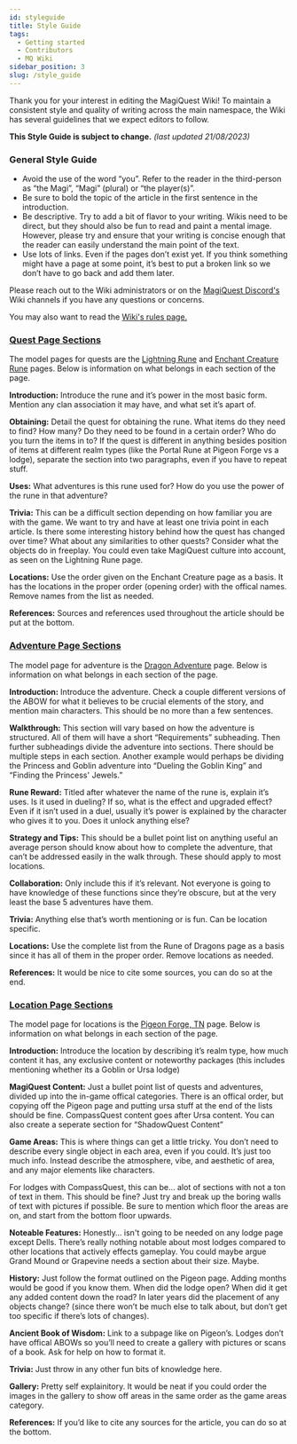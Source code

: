 ```yaml
---
id: styleguide
title: Style Guide
tags:
  - Getting started
  - Contributors
  - MQ Wiki
sidebar_position: 3
slug: /style_guide
---
```


Thank you for your interest in editing the MagiQuest Wiki! To maintain a consistent style and quality of writing across the main namespace, the Wiki has several guidelines that we expect editors to follow.

**This Style Guide is subject to change.** *(last updated 21/08/2023)*

### General Style Guide

- Avoid the use of the word “you”. Refer to the reader in the third-person as “the Magi”, “Magi” (plural) or “the player(s)”.
- Be sure to bold the topic of the article in the first sentence in the introduction.
- Be descriptive. Try to add a bit of flavor to your writing. Wikis need to be direct, but they should also be fun to read and paint a mental image. However, please try and ensure that your writing is concise enough that the reader can easily understand the main point of the text.
- Use lots of links. Even if the pages don’t exist yet. If you think something might have a page at some point, it’s best to put a broken link so we don’t have to go back and add them later.

Please reach out to the Wiki administrators or on the [MagiQuest Discord's](https://discord.com/invite/6e4whagCph) Wiki channels if you have any questions or concerns.

You may also want to read the [Wiki's rules page.](docs\Wiki_Rules.md)

### [Quest Page Sections](https://magiquest.wiki/template_quest)

The model pages for quests are the [Lightning Rune](docs\Quests\Lightning_Rune.md) and [Enchant Creature Rune](docs\Quests\Enchant_Creature_Rune.md) pages. Below is information on what belongs in each section of the page.

**Introduction:** Introduce the rune and it’s power in the most basic form. Mention any clan association it may have, and what set it’s apart of.

**Obtaining:** Detail the quest for obtaining the rune. What items do they need to find? How many? Do they need to be found in a certain order? Who do you turn the items in to? If the quest is different in anything besides position of items at different realm types (like the Portal Rune at Pigeon Forge vs a lodge), separate the section into two paragraphs, even if you have to repeat stuff.

**Uses:** What adventures is this rune used for? How do you use the power of the rune in that adventure?

**Trivia:** This can be a difficult section depending on how familiar you are with the game. We want to try and have at least one trivia point in each article. Is there some interesting history behind how the quest has changed over time? What about any similarities to other quests? Consider what the objects do in freeplay. You could even take MagiQuest culture into account, as seen on the Lightning Rune page.

**Locations:** Use the order given on the Enchant Creature page as a basis. It has the locations in the proper order (opening order) with the offical names. Remove names from the list as needed.

**References:** Sources and references used throughout the article should be put at the bottom.

### [Adventure Page Sections](https://magiquest.wiki/template_adventure)

The model page for adventure is the [Dragon Adventure](docs\Adventures\Adventures_in_MagiQuest_Legacy\Dragon_Adventure.md) page. Below is information on what belongs in each section of the page.

**Introduction:** Introduce the adventure. Check a couple different versions of the ABOW for what it believes to be crucial elements of the story, and mention main characters. This should be no more than a few sentences.

**Walkthrough:** This section will vary based on how the adventure is structured. All of them will have a short “Requirements” subheading. Then further subheadings divide the adventure into sections. There should be multiple steps in each section. Another example would perhaps be dividing the Princess and Goblin adventure into “Dueling the Goblin King” and “Finding the Princess' Jewels.”

**Rune Reward:** Titled after whatever the name of the rune is, explain it’s uses. Is it used in dueling? If so, what is the effect and upgraded effect? Even if it isn’t used in a duel, usually it’s power is explained by the character who gives it to you. Does it unlock anything else?

**Strategy and Tips:** This should be a bullet point list on anything useful an average person should know about how to complete the adventure, that can’t be addressed easily in the walk through. These should apply to most locations.

**Collaboration:** Only include this if it’s relevant. Not everyone is going to have knowledge of these functions since they’re obscure, but at the very least the base 5 adventures have them.

**Trivia:** Anything else that’s worth mentioning or is fun. Can be location specific.

**Locations:** Use the complete list from the Rune of Dragons page as a basis since it has all of them in the proper order. Remove locations as needed.

**References:** It would be nice to cite some sources, you can do so at the end.

### [Location Page Sections](https://magiquest.wiki/template_location)

The model page for locations is the [Pigeon Forge, TN](docs\Realm_Locations\Pigeon_Forge_TN.md) page. Below is information on what belongs in each section of the page.

**Introduction:** Introduce the location by describing it’s realm type, how much content it has, any exclusive content or noteworthy packages (this includes mentioning whether its a Goblin or Ursa lodge)

**MagiQuest Content:** Just a bullet point list of quests and adventures, divided up into the in-game offical categories. There is an offical order, but copying off the Pigeon page and putting ursa stuff at the end of the lists should be fine. CompassQuest content goes after Ursa content. You can also create a seperate section for “ShadowQuest Content”

**Game Areas:** This is where things can get a little tricky. You don’t need to describe every single object in each area, even if you could. It’s just too much info. Instead describe the atmosphere, vibe, and aesthetic of area, and any major elements like characters.

For lodges with CompassQuest, this can be… alot of sections with not a ton of text in them. This should be fine? Just try and break up the boring walls of text with pictures if possible. Be sure to mention which floor the areas are on, and start from the bottom floor upwards.

**Noteable Features:** Honestly… isn't going to be needed on any lodge page except Dells. There’s really nothing notable about most lodges compared to other locations that actively effects gameplay. You could maybe argue Grand Mound or Grapevine needs a section about their size. Maybe.

**History:** Just follow the format outlined on the Pigeon page. Adding months would be good if you know them. When did the lodge open? When did it get any added content down the road? In later years did the placement of any objects change? (since there won’t be much else to talk about, but don’t get too specific if there’s lots of changes).

**Ancient Book of Wisdom:** Link to a subpage like on Pigeon’s. Lodges don’t have offical ABOWs so you’ll need to create a gallery with pictures or scans of a book. Ask for help on how to format it.

**Trivia:** Just throw in any other fun bits of knowledge here.

**Gallery:** Pretty self explainitory. It would be neat if you could order the images in the gallery to show off areas in the same order as the game areas category.

**References:** If you’d like to cite any sources for the article, you can do so at the bottom.